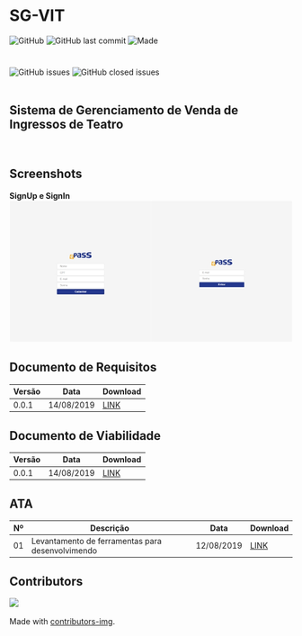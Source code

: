 # SG-VIT

![GitHub](https://img.shields.io/github/license/asilvadev/SG-VIT)
![GitHub last commit](https://img.shields.io/github/last-commit/asilvadev/SG-VIT)
![Made](https://img.shields.io/badge/Made_with-Coffee-red?logo=coffeescript&style=flat)
<br>
#
![GitHub issues](https://img.shields.io/github/issues-raw/asilvadev/SG-VIT)
![GitHub closed issues](https://img.shields.io/github/issues-closed-raw/asilvadev/SG-VIT)
<br><br>
## Sistema de Gerenciamento de Venda de Ingressos de Teatro
<br>

## Screenshots
**SignUp e SignIn**<br>
![](Sistema/prints/sign.jpg)<br>

## Documento de Requisitos
|Versão|Data|Download|
|-|-|-|
|0.0.1|14/08/2019|[LINK](https://github.com/asilvadev/SG-VIT/blob/master/Docs/Documento%20de%20EOR%20-%20SG-VIT.pdf)|

## Documento de Viabilidade
|Versão|Data|Download|
|-|-|-|
|0.0.1|14/08/2019|[LINK](https://docs.google.com/document/d/1WcJmFmbdfi0pUfzN5idmCA_Hn8Ov2O_7X2nNpX1f1Jo/edit)|
## ATA
| Nº |Descrição | Data | Download |
|-|-|-|-|
|01|Levantamento de ferramentas para desenvolvimendo|12/08/2019|[LINK](https://github.com/asilvadev/SG-VIT/blob/master/ATA/ATA%2001%20-%20Levantamento%20de%20ferramentas%20para%20desenvolvimento%20-%2012.08.2019.pdf)|


## Contributors
<a href="https://github.com/asilvadev/SG-VIT/graphs/contributors">
  <img src="https://contributors-img.firebaseapp.com/image?repo=asilvadev/SG-VIT" />
</a>

Made with [contributors-img](https://contributors-img.firebaseapp.com).

